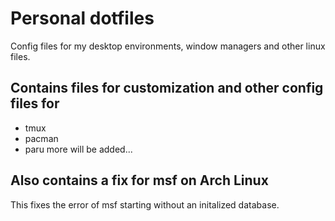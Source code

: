 # Personal dotfiles

Config files for my desktop environments, window managers and other linux files.

## Contains files for customization and other config files for
- tmux
- pacman 
- paru 
more will be added...

## Also contains a fix for msf on Arch Linux
This fixes the error of msf starting without an initalized database.
